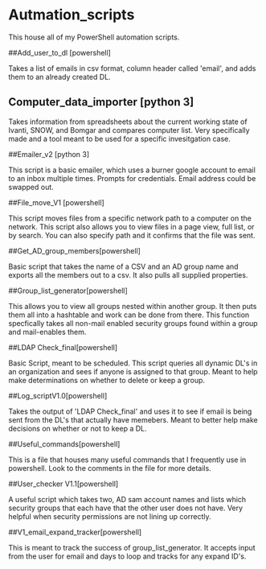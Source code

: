 # Autmation_scripts
This house all of my PowerShell automation scripts. 

##Add_user_to_dl [powershell]

Takes a list of emails in csv format, column header called 'email', and adds them to an already created DL. 

## Computer_data_importer [python 3]

Takes information from spreadsheets about the current working state of Ivanti, SNOW, and Bomgar and compares computer list. 
Very specifically made and a tool meant to be used for a specific invesitgation case. 

##Emailer_v2 [python 3]

This script is a basic emailer, which uses a burner google account to email to an inbox multiple times. Prompts for credentials. 
Email address could be swapped out. 

##File_move_V1 [powershell]

This script moves files from a specific network path to a computer on the network. This script also allows you to view files
in a page view, full list, or by search. You can also specify path and it confirms that the file was sent. 

##Get_AD_group_members[powershell]

Basic script that takes the name of a CSV and an AD group name and exports all the members out to a csv. It also pulls all
supplied properties. 

##Group_list_generator[powershell]

This allows you to view all groups nested within another group. It then puts them all into a hashtable and work can be done from there.
This function specfically takes all non-mail enabled security groups found within a group and mail-enables them.

##LDAP Check_final[powershell]

Basic Script, meant to be scheduled. This script queries all dynamic DL's in an organization and sees if anyone is assigned to that group. 
Meant to help make determinations on whether to delete or keep a group. 

##Log_scriptV1.0[powershell]

Takes the output of 'LDAP Check_final' and uses it to see if email is being sent from the DL's that actually have memebers.
Meant to better help make decisions on whether or not to keep a DL. 

##Useful_commands[powershell]

This is a file that houses many useful commands that I frequently use in powershell. Look to the comments in the file for more details.

##User_checker V1.1[powershell]

A useful script which takes two, AD sam account names and lists which security groups that each have that the other user does not have.
Very helpful when security permissions are not lining up correctly. 

##V1_email_expand_tracker[powershell]

This is meant to track the success of group_list_generator. It accepts input from the user for email and days to loop and tracks
for any expand ID's. 
